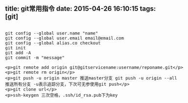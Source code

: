 title: git常用指令
date: 2015-04-26 16:10:15
tags: [git]
---
<xmp>
git config --global user.name "name"
git config --global user.email email@email.com
git config --global alias.co checkout 
git init
git add -A 
git commit -m "message"

git remote add origin git@gitservicename:username/reponame.git

git remote rm origin

git push -u origin master 推送master分支
git push -u origin --all  推送所有分支
-u表示追踪分支，下次可无参使用git push

git clone url

ssh-keygen 三次空格，.ssh/id_rsa.pub下为key
</xmp>